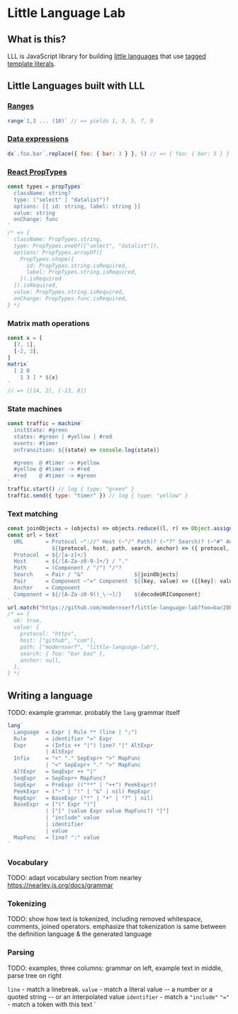 # Little Language Lab

## What is this?

LLL is JavaScript library for building [little languages](http://staff.um.edu.mt/afra1/seminar/little-languages.pdf) that use [tagged template literals](http://2ality.com/2016/11/computing-tag-functions.html).

## Little Languages built with LLL

### [Ranges](https://github.com/modernserf/little-language-lab/blob/master/src/examples/range.mjs) 
```js
range`1,3 ... (10)` // => yields 1, 3, 5, 7, 9
```

### [Data expressions](http://justinfalcone.com/data-expressions/)
```js
dx`.foo.bar`.replace({ foo: { bar: 3 } }, 5) // => { foo: { bar: 5 } }
```

### [React PropTypes](https://github.com/modernserf/little-language-lab/blob/master/src/examples/prop-types.mjs)
```js
const types = propTypes`
  className: string?
  type: ("select" | "datalist")?
  options: [{ id: string, label: string }]
  value: string
  onChange: func
`
/* => {
  className: PropTypes.string,
  type: PropTypes.oneOf(["select", "datalist"]),
  options: PropTypes.arrayOf([
    PropTypes.shape({
      id: PropTypes.string.isRequired,
      label: PropTypes.string.isRequired,
    }).isRequired
  ]).isRequired,
  value: PropTypes.string.isRequired,
  onChange: PropTypes.func.isRequired,
} */
```

### Matrix math operations
```js
const x = [
  [7, 1],
  [-2, 3],
]
matrix`
  [ 2 0 
    1 3 ] * ${x}
`
// => [[14, 2], [-13, 8]]
```

### State machines
```js
const traffic = machine`
  initState: #green
  states: #green | #yellow | #red
  events: #timer
  onTransition: ${(state) => console.log(state)}

  #green  @ #timer -> #yellow
  #yellow @ #timer -> #red
  #red    @ #timer -> #green
`
traffic.start() // log { type: "green" }
traffic.send({ type: "timer" }) // log { type: "yellow" }
```

### Text matching
```js
const joinObjects = (objects) => objects.reduce((l, r) => Object.assign(l, r), {})
const url = text`
  URL       = Protocol ~"://" Host (~"/" Path)? (~"?" Search)? (~"#" Anchor)?
              ${(protocol, host, path, search, anchor) => ({ protocol, host, path, search, anchor })}
  Protocol  = ${/[a-z]+/}
  Host      = ${/[A-Za-z0-9-]+/} / "."
  Path      = (Component / "/") "/"?
  Search    = Pair / "&"                ${joinObjects}
  Pair      = Component ~"=" Component  ${(key, value) => ({[key]: value})}
  Anchor    = Component
  Component = ${/[A-Za-z0-9()_\-~]/}    ${decodeURIComponent}
`
url.match("https://github.com/modernserf/little-language-lab?foo=bar20baz"/)
/* => { 
  ok: true, 
  value: {
    protocol: "https",
    host: ["github", "com"],
    path: ["modernserf", "little-language-lab"],
    search: { foo: "bar baz" },
    anchor: null,
  },
} */
```

## Writing a language

TODO: example grammar. probably the `lang` grammar itself

```js
lang`
  Language  = Expr | Rule ** (line | ";")
  Rule      = identifier "=" Expr
  Expr      = (Infix ++ "|") line? "|" AltExpr
            | AltExpr
  Infix     = "<" "." SepExpr+ ">" MapFunc
            | "<" SepExpr+ "." ">" MapFunc
  AltExpr   = SeqExpr ++ "|"
  SeqExpr   = SepExpr+ MapFunc?
  SepExpr   = PreExpr (("**" | "++") PeekExpr)?
  PeekExpr  = ("~" | "!" | "&" | nil) RepExpr
  RepExpr   = BaseExpr ("*" | "+" | "?" | nil)
  BaseExpr  = ["(" Expr ")"]
            | ["[" (value Expr value MapFunc?) "]"]
            | "include" value
            | identifier
            | value
  MapFunc   = line? ":" value
`
```

### Vocabulary
TODO: adapt vocabulary section from nearley https://nearley.js.org/docs/grammar

### Tokenizing

TODO: show how text is tokenized, including removed whitespace, comments, joined operators. emphasize that tokenization is same between the definition language & the generated language

### Parsing

TODO: examples, three columns: grammar on left, example text in middle, parse tree on right

`line` - match a linebreak.
`value` - match a literal value -- a number or a quoted string -- or an interpolated value
`identifier` - match a
`"include"` `"="` - match a token with this text
`